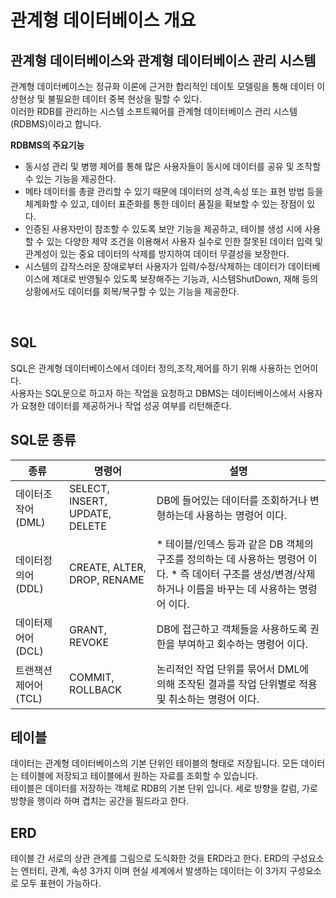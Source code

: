 <h1>관계형 데이터베이스 개요</h1>

<h2>관계형 데이터베이스와 관계형 데이터베이스 관리 시스템</h2>

관계형 데이터베이스는 정규화 이론에 근거한 합리적인 데이토 모델링을 통해 데이터 이상현상 및 불필요한 데이터 중복 현상을 필할 수 있다.<br>
이러한 RDB를 관리하는 시스템 소프트웨어를 관계형 데이터베이스 관리 시스템(RDBMS)이라고 합니다.

**RDBMS의 주요기능**
 * 동시성 관리 및 병행 제어를 통해 많은 사용자들이 동시에 데이터를 공유 및 조작할 수 있는 기능을 제공한다.
 * 메타 데이터를 총괄 관리할 수 있기 때문에 데이터의 성격,속성 또는 표현 방법 등을 체계화할 수 있고, 데이터 표준화를 통한 데이터 품질을 확보할 수 있는 장점이 있다.
 * 인증된 사용자만이 참조할 수 있도록 보안 기능을 제공하고, 테이블 생성 시에 사용할 수 있는 다양한 제약 조건을 이용해서 사용자 실수로 인한 잘못된 데이터 입력 및 관계성이 있는 중요 데이터의 삭제를 방지하여 데이터 무결성을 보장한다.
 * 시스템의 갑작스러운 장애로부터 사용자가 입력/수정/삭제하는 데이터가 데이터베이스에 제대로 반영될수 있도록 보장해주는 기능과, 시스템ShutDown, 재해 등의 상황에서도 데이터를 회복/복구할 수 있는 기능을 제공한다.

<br>

 <h2>SQL</h2>
 SQL은 관계형 데이터베이스에서 데이터 정의,조작,제어를 하기 위해 사용하는 언어이다.<br>
사용자는 SQL문으로 하고자 하는 작업을 요청하고 DBMS는 데이터베이스에서 사용자가 요쳥한 데이터를 제공하거나 작업 성공 여부를 리턴해준다.

 <h2>SQL문 종류</h2>

 |종류|명령어|설명|
 |----|-----|----|
 |데이터조작어(DML)|SELECT, INSERT, UPDATE, DELETE|DB에 들어있는 데이터를 조회하거나 변형하는데 사용하는 명령어 이다.|
 |데이터정의어(DDL)|CREATE, ALTER, DROP, RENAME| * 테이블/인덱스 등과 같은 DB 객체의 구조를 정의하는 데 사용하는 명령어 이다. * 즉 데이터 구조를 생성/변경/삭제하거나 이름을 바꾸는 데 사용하는 명령어 이다.|
 |데이터제어어(DCL)|GRANT, REVOKE|DB에 접근하고 객체들을 사용하도록 권한을 부여하고 회수하는 명령어 이다.|
 |트랜잭션 제어어(TCL)|COMMIT, ROLLBACK| 논리적인 작업 단위를 묶어서 DML에 의해 조작된 결과를 작업 단위별로 적용 및 취소하는 명령어 이다.|

 <h2>테이블</h2>

 데이터는 관계형 데이터베이스의 기본 단위인 테이블의 형태로 저장됩니다.
 모든 데이터는 테이블에 저장되고 테이블에서 원하는 자료를 조회할 수 있습니다.<BR>
 테이블은 데이터를 저장하는 객체로 RDB의 기본 단위 입니다.
 세로 방향을 칼럼, 가로 방향을 행이라 하며 겹치는 공간을 필드라고 한다.

 <h2>ERD</h2>
 
 테이블 간 서로의 상관 관계를 그림으로 도식화한 것을 ERD라고 한다.
 ERD의 구성요소는 엔터티, 관계, 속성 3가지 이며 현실 세계에서 발생하는 데이터는 이 3가지 구성요소로 모두 표현이 가능하다.
 



